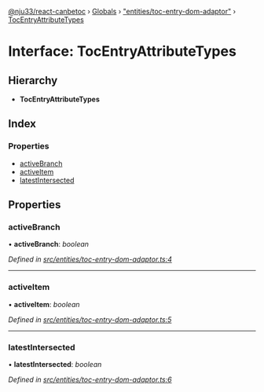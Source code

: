 [@nju33/react-canbetoc](../README.md) › [Globals](../globals.md) › ["entities/toc-entry-dom-adaptor"](../modules/_entities_toc_entry_dom_adaptor_.md) › [TocEntryAttributeTypes](_entities_toc_entry_dom_adaptor_.tocentryattributetypes.md)

# Interface: TocEntryAttributeTypes

## Hierarchy

* **TocEntryAttributeTypes**

## Index

### Properties

* [activeBranch](_entities_toc_entry_dom_adaptor_.tocentryattributetypes.md#activebranch)
* [activeItem](_entities_toc_entry_dom_adaptor_.tocentryattributetypes.md#activeitem)
* [latestIntersected](_entities_toc_entry_dom_adaptor_.tocentryattributetypes.md#latestintersected)

## Properties

###  activeBranch

• **activeBranch**: *boolean*

*Defined in [src/entities/toc-entry-dom-adaptor.ts:4](https://github.com/nju33/react-canbetoc/blob/615bc3d/src/entities/toc-entry-dom-adaptor.ts#L4)*

___

###  activeItem

• **activeItem**: *boolean*

*Defined in [src/entities/toc-entry-dom-adaptor.ts:5](https://github.com/nju33/react-canbetoc/blob/615bc3d/src/entities/toc-entry-dom-adaptor.ts#L5)*

___

###  latestIntersected

• **latestIntersected**: *boolean*

*Defined in [src/entities/toc-entry-dom-adaptor.ts:6](https://github.com/nju33/react-canbetoc/blob/615bc3d/src/entities/toc-entry-dom-adaptor.ts#L6)*

